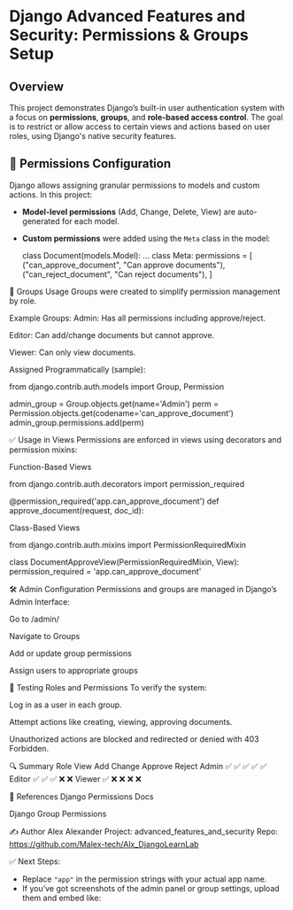# Django Advanced Features and Security: Permissions & Groups Setup

## Overview

This project demonstrates Django’s built-in user authentication system with a focus on **permissions**, **groups**, and **role-based access control**. The goal is to restrict or allow access to certain views and actions based on user roles, using Django's native security features.

## 🔐 Permissions Configuration

Django allows assigning granular permissions to models and custom actions. In this project:

- **Model-level permissions** (Add, Change, Delete, View) are auto-generated for each model.
- **Custom permissions** were added using the `Meta` class in the model:
  
  
  class Document(models.Model):
      ...
      class Meta:
          permissions = [
              ("can_approve_document", "Can approve documents"),
              ("can_reject_document", "Can reject documents"),
          ]


👥 Groups Usage
Groups were created to simplify permission management by role.

Example Groups:
Admin: Has all permissions including approve/reject.

Editor: Can add/change documents but cannot approve.

Viewer: Can only view documents.

Assigned Programmatically (sample):

from django.contrib.auth.models import Group, Permission

admin_group = Group.objects.get(name='Admin')
perm = Permission.objects.get(codename='can_approve_document')
admin_group.permissions.add(perm)

✅ Usage in Views
Permissions are enforced in views using decorators and permission mixins:

Function-Based Views

from django.contrib.auth.decorators import permission_required

@permission_required('app.can_approve_document')
def approve_document(request, doc_id):

Class-Based Views

from django.contrib.auth.mixins import PermissionRequiredMixin

class DocumentApproveView(PermissionRequiredMixin, View):
    permission_required = 'app.can_approve_document'
    
🛠️ Admin Configuration
Permissions and groups are managed in Django’s Admin Interface:

Go to /admin/

Navigate to Groups

Add or update group permissions

Assign users to appropriate groups

🧪 Testing Roles and Permissions
To verify the system:

Log in as a user in each group.

Attempt actions like creating, viewing, approving documents.

Unauthorized actions are blocked and redirected or denied with 403 Forbidden.

🔍 Summary
Role	View	Add	Change	Approve	Reject
Admin	✅	✅	✅	✅	✅
Editor	✅	✅	✅	❌	❌
Viewer	✅	❌	❌	❌	❌

📎 References
Django Permissions Docs

Django Group Permissions

✍️ Author
Alex Alexander
Project: advanced_features_and_security
Repo: https://github.com/Malex-tech/Alx_DjangoLearnLab

✅ Next Steps:
- Replace `"app"` in the permission strings with your actual app name.
- If you’ve got screenshots of the admin panel or group settings, upload them and embed like:
  ```markdown
  